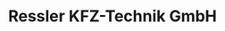 ---
title: "Ressler KFZ-Technik GmbH"
url: /st-peter-am-kammersberg/ressler-kfz-technik-gmbh/
shop: Autowerkstatt
---